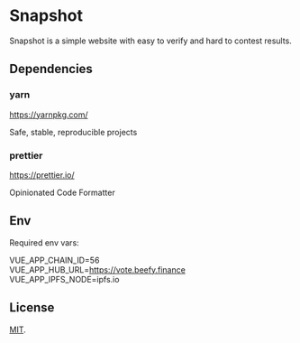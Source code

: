 # Snapshot

Snapshot is a simple website with easy to verify and hard to contest results. 

## Dependencies

### yarn  
https://yarnpkg.com/

Safe, stable, reproducible projects

### prettier  
https://prettier.io/

Opinionated Code Formatter

## Env  
Required env vars: 

VUE_APP_CHAIN_ID=56  
VUE_APP_HUB_URL=https://vote.beefy.finance  
VUE_APP_IPFS_NODE=ipfs.io  

## License

[MIT](LICENSE).
